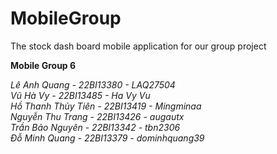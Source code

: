 # MobileGroup
The stock dash board mobile application for our group project

**Mobile Group 6**

*Lê Anh Quang - 22BI13380 - LAQ27504*  
*Vũ Hà Vy - 22BI13485 - Ha Vy Vu*  
*Hồ Thanh Thủy Tiên - 22BI13419 - Mingminaa*  
*Nguyễn Thu Trang - 22BI13426 - augautx*  
*Trần Bảo Nguyên - 22BI13342 - tbn2306*  
*Đỗ Minh Quang - 22BI13379 - dominhquang39*  
